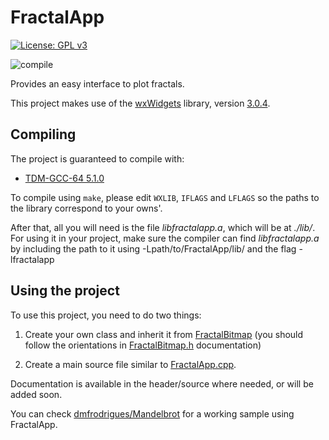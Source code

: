 # FractalApp

[![License: GPL v3](https://img.shields.io/badge/License-GPLv3-blue.svg)](https://www.gnu.org/licenses/gpl-3.0)

![compile](https://github.com/dmfrodrigues/fractal-app/workflows/compile/badge.svg)

Provides an easy interface to plot fractals.

This project makes use of the [wxWidgets](https://www.wxwidgets.org/) library, version [3.0.4](https://www.wxwidgets.org/downloads/).

## Compiling

The project is guaranteed to compile with:
* [TDM-GCC-64 5.1.0](http://tdm-gcc.tdragon.net/download)

To compile using `make`, please edit `WXLIB`, `IFLAGS` and `LFLAGS` so the paths to the library correspond to your owns'.

After that, all you will need is the file *libfractalapp.a*, which will be at *./lib/*. For using it in your project, make sure the compiler can find *libfractalapp.a* by including the path to it using -Lpath/to/FractalApp/lib/ and the flag -lfractalapp

## Using the project

To use this project, you need to do two things:

1. Create your own class and inherit it from [FractalBitmap](include/FractalBitmap.h) (you should follow the orientations in [FractalBitmap.h](include/FractalBitmap.h) documentation)

2. Create a main source file similar to [FractalApp.cpp](FractalApp.cpp).

Documentation is available in the header/source where needed, or will be added soon.

You can check [dmfrodrigues/Mandelbrot](https://github.com/dmfrodrigues/Mandelbrot) for a working sample using FractalApp.
